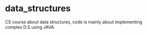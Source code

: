 # data_structures
CS course about data structures, code is mainly about implementing complex D.S using JAVA.
